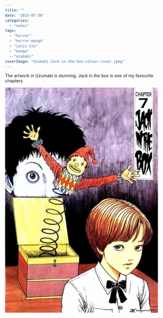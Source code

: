 ```yaml
---
title: ""
date: "2015-07-30"
categories: 
  - "notes"
tags: 
  - "horror"
  - "horror-manga"
  - "junji-ito"
  - "manga"
  - "uzumaki"
coverImage: "Uzumaki-Jack-in-the-box-colour-cover.jpeg"
---
```


The artwork in Uzumaki is stunning. Jack in the box is one of my favourite chapters

[![](images/Uzumaki-Jack-in-the-box-colour-cover.jpeg)](https://davidpeach.co.uk/wp-content/uploads/2023/03/Uzumaki-Jack-in-the-box-colour-cover.jpeg)
